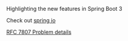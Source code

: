 Highlighting the new features in Spring Boot 3

Check out [spring io](https://spring.io/blog/2022/10/12/spring-framework-6-0-goes-rc1)

[RFC 7807 Problem details]()